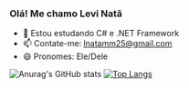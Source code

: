 ### Olá! Me chamo Levi Natã
- 🌱 Estou estudando C# e .NET Framework
- 📫 Contate-me: lnatamm25@gmail.com
- 😄 Pronomes: Ele/Dele


![Anurag's GitHub stats](https://github-readme-stats.vercel.app/api?username=lnatamm&show_icons=true&theme=github_dark_dimmed)
[![Top Langs](https://github-readme-stats.vercel.app/api/top-langs/?username=lnatamm&layout=compact&theme=github_dark_dimmed)](https://github.com/lnatamm/github-readme-stats)
